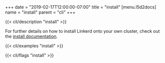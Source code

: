 +++
date = "2019-02-17T12:00:00-07:00"
title = "install"
[menu.l5d2docs]
  name = "install"
  parent = "cli"
+++

{{< cli/description "install" >}}

For further details on how to install Linkerd onto your own cluster, check out
the [install documentation](/2/tasks/install).

{{< cli/examples "install" >}}

{{< cli/flags "install" >}}
